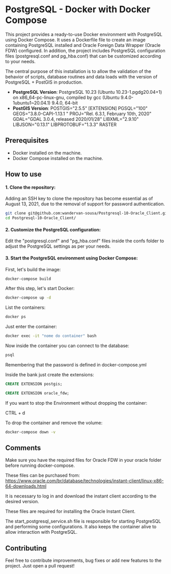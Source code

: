 # PostgreSQL - Docker with Docker Compose

This project provides a ready-to-use Docker environment with PostgreSQL using Docker Compose. It uses a Dockerfile file to create an image containing PostgreSQL installed and Oracle Foreign Data Wrapper (Oracle FDW) configured. In addition, the project includes PostgreSQL configuration files (postgresql.conf and pg_hba.conf) that can be customized according to your needs.

The central purpose of this installation is to allow the validation of the behavior of scripts, database routines and data loads with the version of PostgreSQL + PostGIS in production.

- **PostgreSQL Version**: PostgreSQL 10.23 (Ubuntu 10.23-1.pgdg20.04+1) on x86_64-pc-linux-gnu, compiled by gcc (Ubuntu 9.4.0-1ubuntu1~20.04.1) 9.4.0, 64-bit
- **PostGIS Version**: POSTGIS="2.5.5" [EXTENSION] PGSQL="100" GEOS="3.8.0-CAPI-1.13.1 " PROJ="Rel. 6.3.1, February 10th, 2020" GDAL="GDAL 3.0.4, released 2020/01/28" LIBXML="2.9.10" LIBJSON="0.13.1" LIBPROTOBUF="1.3.3" RASTER

## Prerequisites

- Docker installed on the machine.
- Docker Compose installed on the machine.


## How to use


#### 1. Clone the repository:

Adding an SSH key to clone the repository has become essential as of August 13, 2021, due to the removal of support for password authentication.

```bash
git clone git@github.com:wandervan-sousa/Postgresql-10-Oracle_Client.git
cd Postgresql-10-Oracle_Client/
```

#### 2. Customize the PostgreSQL configuration:

Edit the "postgresql.conf" and "pg_hba.conf" files inside the confs folder to adjust the PostgreSQL settings as per your needs.

#### 3. Start the PostgreSQL environment using Docker Compose:

First, let's build the image:

```bash
docker-compose build
```

After this step, let's start Docker:

```bash
docker-compose up -d
```

List the containers:

```bash
docker ps
```

Just enter the container:

```bash
docker exec -it "nome do container" bash
```

Now inside the container you can connect to the database:

```bash
psql
```

Remembering that the password is defined in docker-compose.yml

Inside the bank just create the extensions:

```sql
CREATE EXTENSION postgis;
```

```sql
CREATE EXTENSION oracle_fdw;
```

If you want to stop the Environment without dropping the container:

CTRL + d

To drop the container and remove the volume:

```bash
docker-compose down -v
```


## Comments
Make sure you have the required files for Oracle FDW in your oracle folder before running docker-compose.

These files can be purchased from: https://www.oracle.com/br/database/technologies/instant-client/linux-x86-64-downloads.html 

It is necessary to log in and download the instant client according to the desired version.

These files are required for installing the Oracle Instant Client.

The start_postgresql_service.sh file is responsible for starting PostgreSQL and performing some configurations. It also keeps the container alive to allow interaction with PostgreSQL.


## Contributing
Feel free to contribute improvements, bug fixes or add new features to the project. Just open a pull request!
